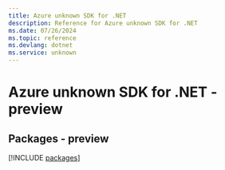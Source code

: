 ```yaml
---
title: Azure unknown SDK for .NET
description: Reference for Azure unknown SDK for .NET
ms.date: 07/26/2024
ms.topic: reference
ms.devlang: dotnet
ms.service: unknown
---
```

# Azure unknown SDK for .NET - preview
## Packages - preview
[!INCLUDE [packages](unknown-index.md)]